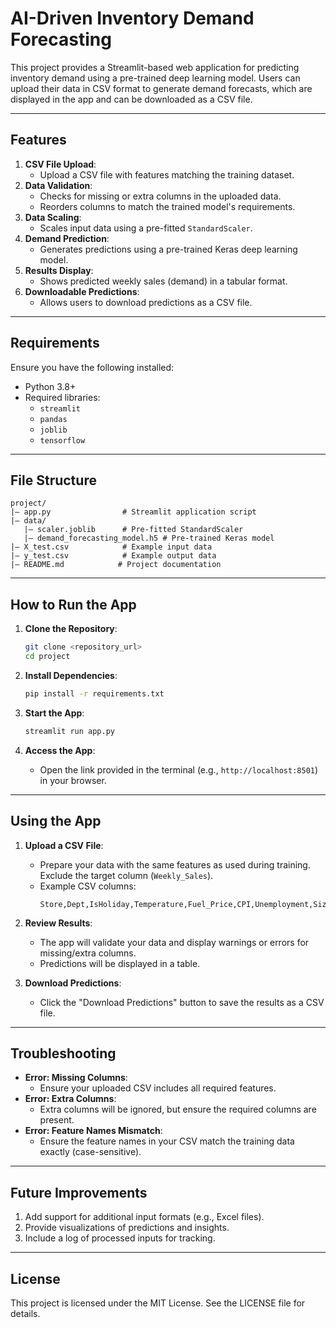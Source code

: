 # AI-Driven Inventory Demand Forecasting

This project provides a Streamlit-based web application for predicting inventory demand using a pre-trained deep learning model. Users can upload their data in CSV format to generate demand forecasts, which are displayed in the app and can be downloaded as a CSV file.

---

## Features

1. **CSV File Upload**:
   - Upload a CSV file with features matching the training dataset.
2. **Data Validation**:
   - Checks for missing or extra columns in the uploaded data.
   - Reorders columns to match the trained model's requirements.
3. **Data Scaling**:
   - Scales input data using a pre-fitted `StandardScaler`.
4. **Demand Prediction**:
   - Generates predictions using a pre-trained Keras deep learning model.
5. **Results Display**:
   - Shows predicted weekly sales (demand) in a tabular format.
6. **Downloadable Predictions**:
   - Allows users to download predictions as a CSV file.

---

## Requirements

Ensure you have the following installed:

- Python 3.8+
- Required libraries:
  - `streamlit`
  - `pandas`
  - `joblib`
  - `tensorflow`

---

## File Structure

```
project/
|— app.py                # Streamlit application script
|— data/
   |— scaler.joblib      # Pre-fitted StandardScaler
   |— demand_forecasting_model.h5 # Pre-trained Keras model
|— X_test.csv            # Example input data
|— y_test.csv            # Example output data
|— README.md            # Project documentation
```

---

## How to Run the App

1. **Clone the Repository**:
   ```bash
   git clone <repository_url>
   cd project
   ```

2. **Install Dependencies**:
   ```bash
   pip install -r requirements.txt
   ```

3. **Start the App**:
   ```bash
   streamlit run app.py
   ```

4. **Access the App**:
   - Open the link provided in the terminal (e.g., `http://localhost:8501`) in your browser.

---

## Using the App

1. **Upload a CSV File**:
   - Prepare your data with the same features as used during training. Exclude the target column (`Weekly_Sales`).
   - Example CSV columns:
     ```csv
     Store,Dept,IsHoliday,Temperature,Fuel_Price,CPI,Unemployment,Size,WeekOfYear,Year,Type_B,Type_C,MarkDown1,MarkDown2,MarkDown3,MarkDown4,MarkDown5
     ```

2. **Review Results**:
   - The app will validate your data and display warnings or errors for missing/extra columns.
   - Predictions will be displayed in a table.

3. **Download Predictions**:
   - Click the "Download Predictions" button to save the results as a CSV file.

---

## Troubleshooting

- **Error: Missing Columns**:
  - Ensure your uploaded CSV includes all required features.
- **Error: Extra Columns**:
  - Extra columns will be ignored, but ensure the required columns are present.
- **Error: Feature Names Mismatch**:
  - Ensure the feature names in your CSV match the training data exactly (case-sensitive).

---

## Future Improvements

1. Add support for additional input formats (e.g., Excel files).
2. Provide visualizations of predictions and insights.
3. Include a log of processed inputs for tracking.

---

## License

This project is licensed under the MIT License. See the LICENSE file for details.


